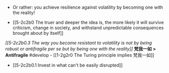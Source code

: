 - Or rather: you achieve resilience against volatility by becoming one with the reality!

- [[5-2c2b0 The truer and deeper the idea is, the more likely it will survive criticism, change in society, and withstand unpredictable consequences brought about by itself]]

*[[5-2c2b0.3 The way you become resistant to volatility is not by being robust or antifragile per se but by being one with the reality]]*
	**梵我一如 > Antifragile** #develop 
		- [[1-2g2r0 The Turing principle implies 梵我一如]]

- [[5-2c2b0.1 Invest in what can't be easily disrupted]]
